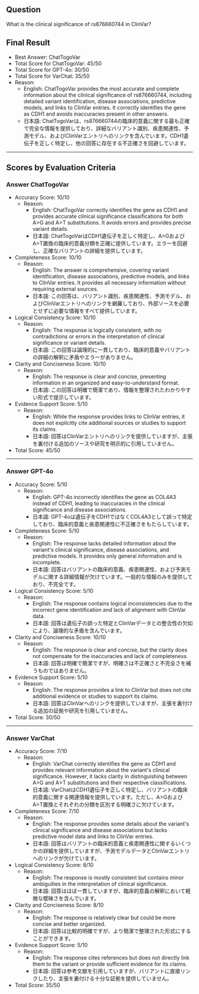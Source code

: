 ## Question

What is the clinical significance of rs876660744 in ClinVar?

## Final Result

- Best Answer: ChatTogoVar
- Total Score for ChatTogoVar: 45/50
- Total Score for GPT-4o: 30/50
- Total Score for VarChat: 35/50
- Reason:
  - English: ChatTogoVar provides the most accurate and complete information about the clinical significance of rs876660744, including detailed variant identification, disease associations, predictive models, and links to ClinVar entries. It correctly identifies the gene as CDH1 and avoids inaccuracies present in other answers.
  - 日本語: ChatTogoVarは、rs876660744の臨床的意義に関する最も正確で完全な情報を提供しており、詳細なバリアント識別、疾患関連性、予測モデル、およびClinVarエントリへのリンクを含んでいます。CDH1遺伝子を正しく特定し、他の回答に存在する不正確さを回避しています。

---

## Scores by Evaluation Criteria

### Answer ChatTogoVar
- Accuracy Score: 10/10
  - Reason: 
    - English: ChatTogoVar correctly identifies the gene as CDH1 and provides accurate clinical significance classifications for both A>G and A>T substitutions. It avoids errors and provides precise variant details.
    - 日本語: ChatTogoVarはCDH1遺伝子を正しく特定し、A>GおよびA>T置換の臨床的意義分類を正確に提供しています。エラーを回避し、正確なバリアントの詳細を提供しています。
- Completeness Score: 10/10
  - Reason: 
    - English: The answer is comprehensive, covering variant identification, disease associations, predictive models, and links to ClinVar entries. It provides all necessary information without requiring external sources.
    - 日本語: この回答は、バリアント識別、疾患関連性、予測モデル、およびClinVarエントリへのリンクを網羅しており、外部ソースを必要とせずに必要な情報をすべて提供しています。
- Logical Consistency Score: 10/10
  - Reason: 
    - English: The response is logically consistent, with no contradictions or errors in the interpretation of clinical significance or variant details.
    - 日本語: この回答は論理的に一貫しており、臨床的意義やバリアントの詳細の解釈に矛盾やエラーがありません。
- Clarity and Conciseness Score: 10/10
  - Reason: 
    - English: The response is clear and concise, presenting information in an organized and easy-to-understand format.
    - 日本語: この回答は明確で簡潔であり、情報を整理されたわかりやすい形式で提示しています。
- Evidence Support Score: 5/10
  - Reason: 
    - English: While the response provides links to ClinVar entries, it does not explicitly cite additional sources or studies to support its claims.
    - 日本語: 回答はClinVarエントリへのリンクを提供していますが、主張を裏付ける追加のソースや研究を明示的に引用していません。
- Total Score: 45/50

---

### Answer GPT-4o
- Accuracy Score: 5/10
  - Reason: 
    - English: GPT-4o incorrectly identifies the gene as COL4A3 instead of CDH1, leading to inaccuracies in the clinical significance and disease associations.
    - 日本語: GPT-4oは遺伝子をCDH1ではなくCOL4A3として誤って特定しており、臨床的意義と疾患関連性に不正確さをもたらしています。
- Completeness Score: 5/10
  - Reason: 
    - English: The response lacks detailed information about the variant's clinical significance, disease associations, and predictive models. It provides only general information and is incomplete.
    - 日本語: 回答はバリアントの臨床的意義、疾患関連性、および予測モデルに関する詳細情報が欠けています。一般的な情報のみを提供しており、不完全です。
- Logical Consistency Score: 5/10
  - Reason: 
    - English: The response contains logical inconsistencies due to the incorrect gene identification and lack of alignment with ClinVar data.
    - 日本語: 回答は遺伝子の誤った特定とClinVarデータとの整合性の欠如により、論理的な矛盾を含んでいます。
- Clarity and Conciseness Score: 10/10
  - Reason: 
    - English: The response is clear and concise, but the clarity does not compensate for the inaccuracies and lack of completeness.
    - 日本語: 回答は明確で簡潔ですが、明確さは不正確さと不完全さを補うものではありません。
- Evidence Support Score: 5/10
  - Reason: 
    - English: The response provides a link to ClinVar but does not cite additional evidence or studies to support its claims.
    - 日本語: 回答はClinVarへのリンクを提供していますが、主張を裏付ける追加の証拠や研究を引用していません。
- Total Score: 30/50

---

### Answer VarChat
- Accuracy Score: 7/10
  - Reason: 
    - English: VarChat correctly identifies the gene as CDH1 and provides relevant information about the variant's clinical significance. However, it lacks clarity in distinguishing between A>G and A>T substitutions and their respective classifications.
    - 日本語: VarChatはCDH1遺伝子を正しく特定し、バリアントの臨床的意義に関する関連情報を提供しています。ただし、A>GおよびA>T置換とそれぞれの分類を区別する明確さに欠けています。
- Completeness Score: 7/10
  - Reason: 
    - English: The response provides some details about the variant's clinical significance and disease associations but lacks predictive model data and links to ClinVar entries.
    - 日本語: 回答はバリアントの臨床的意義と疾患関連性に関するいくつかの詳細を提供していますが、予測モデルデータとClinVarエントリへのリンクが欠けています。
- Logical Consistency Score: 8/10
  - Reason: 
    - English: The response is mostly consistent but contains minor ambiguities in the interpretation of clinical significance.
    - 日本語: 回答はほぼ一貫していますが、臨床的意義の解釈において軽微な曖昧さを含んでいます。
- Clarity and Conciseness Score: 8/10
  - Reason: 
    - English: The response is relatively clear but could be more concise and better organized.
    - 日本語: 回答は比較的明確ですが、より簡潔で整理された形式にすることができます。
- Evidence Support Score: 5/10
  - Reason: 
    - English: The response cites references but does not directly link them to the variant or provide sufficient evidence for its claims.
    - 日本語: 回答は参考文献を引用していますが、バリアントに直接リンクしたり、主張を裏付ける十分な証拠を提供していません。
- Total Score: 35/50